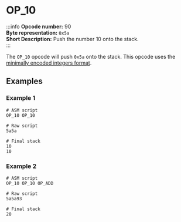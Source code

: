 # OP_10
:::info
**Opcode number:** 90  
**Byte representation:** `0x5a`  
**Short Description:** Push the number 10 onto the stack.  
:::

The `OP_10` opcode will push `0x5a` onto the stack. This opcode uses the [minimally encoded integers format](../script/numbers.md#minimally-encoded-integers).

## Examples
### Example 1
```shell
# ASM script
OP_10 OP_10

# Raw script
5a5a

# Final stack
10
10
```

### Example 2
```shell
# ASM script
OP_10 OP_10 OP_ADD

# Raw script
5a5a93

# Final stack
20
```
